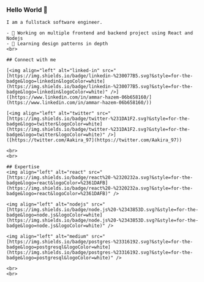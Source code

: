  ### Hello World 👋
    I am a fullstack software engineer.

    - 🔭 Working on multiple frontend and backend project using React and Nodejs
    - 🌱 Learning design patterns in depth
    <br>

    ## Connect with me

    [<img align="left" alt="linked-in" src="[https://img.shields.io/badge/linkedin-%230077B5.svg?&style=for-the-badge&logo=linkedin&logoColor=white](https://img.shields.io/badge/linkedin-%230077B5.svg?&style=for-the-badge&logo=linkedin&logoColor=white)" />]([https://www.linkedin.com/in/ammar-hazem-06b658160/](https://www.linkedin.com/in/ammar-hazem-06b658160/))

    [<img align="left" alt="twitter" src="[https://img.shields.io/badge/twitter-%231DA1F2.svg?&style=for-the-badge&logo=twitter&logoColor=white](https://img.shields.io/badge/twitter-%231DA1F2.svg?&style=for-the-badge&logo=twitter&logoColor=white)" />]([https://twitter.com/Aakira_97](https://twitter.com/Aakira_97))

    <br>
    <br>

    ## Expertise
    <img align="left" alt="react" src="[https://img.shields.io/badge/react%20-%2320232a.svg?&style=for-the-badge&logo=react&logoColor=%2361DAFB](https://img.shields.io/badge/react%20-%2320232a.svg?&style=for-the-badge&logo=react&logoColor=%2361DAFB)" />

    <img align="left" alt="nodejs" src="[https://img.shields.io/badge/node.js%20-%2343853D.svg?&style=for-the-badge&logo=node.js&logoColor=white](https://img.shields.io/badge/node.js%20-%2343853D.svg?&style=for-the-badge&logo=node.js&logoColor=white)" />

    <img align="left" alt="medium" src="[https://img.shields.io/badge/postgres-%23316192.svg?&style=for-the-badge&logo=postgresql&logoColor=white](https://img.shields.io/badge/postgres-%23316192.svg?&style=for-the-badge&logo=postgresql&logoColor=white)" />

    <br>
    <br>
